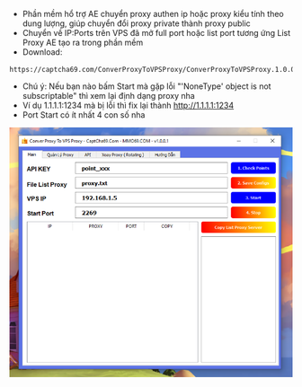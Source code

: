 

- Phần mềm hổ trợ AE chuyển proxy authen ip hoặc proxy kiểu tính theo dung lượng, giúp chuyển đổi proxy private thành proxy public
- Chuyển về IP:Ports trên VPS đã mở full port hoặc list port tương ứng List Proxy AE tạo ra trong phần mềm
- Download:
```
https://captcha69.com/ConverProxyToVPSProxy/ConverProxyToVPSProxy.1.0.0.1.rar
```
- Chú ý: Nếu bạn nào bấm Start mà gặp lỗi "'NoneType' object is not subscriptable" thì xem lại định dạng proxy nha
- Ví dụ 1.1.1.1:1234 mà bị lỗi thì fix lại thành http://1.1.1.1:1234
- Port Start có ít nhất 4 con số nha

![ConverProxy](conver-proxy.png)

